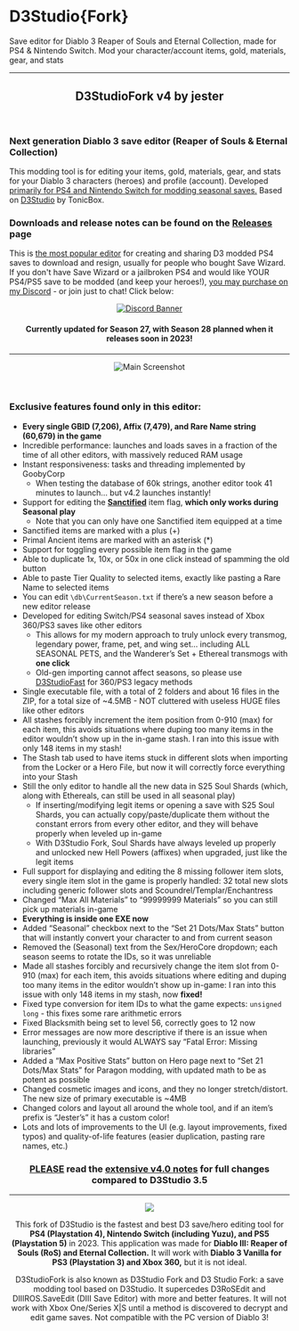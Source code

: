 <h1>D3Studio{Fork}</h1>
<p>Save editor for Diablo 3 Reaper of Souls and Eternal Collection, made for PS4 & Nintendo Switch. Mod your character/account items, gold, materials, gear, and stats</p>
<hr>
</div>
<h2 align="center">
  D3StudioFork v4 by jester
</h2>
<br>
<h3>
  Next generation Diablo 3 save editor (Reaper of Souls &amp; Eternal Collection)
</h3>
<p>
  This modding tool is for editing your items, gold, materials, gear, and stats for your Diablo 3 characters (heroes) and profile (account). Developed <ins>primarily for PS4 and Nintendo Switch for modding seasonal saves.</ins> Based on <a href="https://github.com/Tonic-Box/D3Studio-Source">D3Studio</a> by TonicBox.
</p>
<h3>
  Downloads and release notes can be found on the <a href="https://github.com/god-jester/D3StudioFork/releases">Releases</a> page
</h3>
<p>
  This is <ins>the most popular editor</ins> for creating and sharing D3 modded PS4 saves to download and resign, usually for people who bought Save Wizard. If you don't have Save Wizard or a jailbroken PS4 and would like YOUR PS4/PS5 save to be modded (and keep your heroes!), <ins>you may purchase on my Discord</ins> - or join just to chat! Click below:
</p>
<p align="center">
  <a href="https://jester.dev/discord">
    <img src="https://discordapp.com/api/guilds/879421301054386186/widget.png?style=banner3" alt="Discord Banner">
  </a>
</p>
<h4 align="center">
  Currently updated for Season 27, with Season 28 planned when it releases soon in 2023!
</h4>
<hr>
<p align="center">
  <img src="https://diablo.jester.dev/D3StudioFork/assets/images/D3SF-About.png" alt="Main Screenshot"> 
</p>
<br>
<h3 id="exclusive-features">Exclusive features found only in this editor:</h3>
<ul>
  <li><strong>Every single GBID (7,206), Affix (7,479), and Rare Name string (60,679) in the game</strong></li>
  <li>Incredible performance: launches and loads saves in a fraction of the time of all other editors, with massively reduced RAM usage</li>
  <li>Instant responsiveness: tasks and threading implemented by GoobyCorp
    <ul>
      <li>When testing the database of 60k strings, another editor took 41 minutes to launch… but v4.2 launches instantly!</li>
    </ul>
  </li>
  <li>Support for editing the <strong><ins>Sanctified</ins></strong> item flag, <strong>which only works during Seasonal play</strong>
    <ul>
      <li>Note that you can only have one Sanctified item equipped at a time</li>
    </ul>
  </li>
  <li>Sanctified items are marked with a plus (+)</li>
  <li>Primal Ancient items are marked with an asterisk (*)</li>
  <li>Support for toggling every possible item flag in the game</li>
  <li>Able to duplicate 1x, 10x, or 50x in one click instead of spamming the old button</li>
  <li>Able to paste Tier Quality to selected items, exactly like pasting a Rare Name to selected items</li>
  <li>You can edit <code class="language-plaintext highlighter-rouge">\db\CurrentSeason.txt</code> if there’s a new season before a new editor release</li>
  <li>Developed for editing Switch/PS4 seasonal saves instead of Xbox 360/PS3 saves like other editors
    <ul>
      <li>This allows for my modern approach to truly unlock every transmog, legendary power, frame, pet, and wing set… including ALL SEASONAL PETS, and the Wanderer’s Set + Ethereal transmogs with <strong>one click</strong></li>
      <li>Old-gen importing cannot affect seasons, so please use <a href="https://github.com/god-jester/D3StudioFast/releases/latest">D3StudioFast</a> for 360/PS3 legacy methods</li>
    </ul>
  </li>
  <li>Single executable file, with a total of 2 folders and about 16 files in the ZIP, for a total size of ~4.5MB - NOT cluttered with useless HUGE files like other editors</li>
  <li>All stashes forcibly increment the item position from 0-910 (max) for each item, this avoids situations where duping too many items in the editor wouldn’t show up in the in-game stash. I ran into this issue with only 148 items in my stash!</li>
  <li>The Stash tab used to have items stuck in different slots when importing from the Locker or a Hero File, but now it will correctly force everything into your Stash</li>
  <li>Still the only editor to handle all the new data in S25 Soul Shards (which, along with Ethereals, can still be used in all seasonal play)
    <ul>
      <li>If inserting/modifying legit items or opening a save with S25 Soul Shards, you can actually copy/paste/duplicate them without the constant errors from every other editor, and they will behave properly when leveled up in-game</li>
      <li>With D3Studio Fork, Soul Shards have always leveled up properly and unlocked new Hell Powers (affixes) when upgraded, just like the legit items</li>
    </ul>
  </li>
  <li>Full support for displaying and editing the 8 missing follower item slots, every single item slot in the game is properly handled: 32 total new slots including generic follower slots and Scoundrel/Templar/Enchantress</li>
  <li>Changed “Max All Materials” to “99999999 Materials” so you can still pick up materials in-game</li>
  <li><strong>Everything is inside one EXE now</strong></li>
  <li>Added “Seasonal” checkbox next to the “Set 21 Dots/Max Stats” button that will instantly convert your character to and from current season</li>
  <li>Removed the (Seasonal) text from the Sex/HeroCore dropdown; each season seems to rotate the IDs, so it was unreliable</li>
  <li>Made all stashes forcibly and recursively change the item slot from 0-910 (max) for each item, this avoids situations where editing and duping too many items in the editor wouldn’t show up in-game: I ran into this issue with only 148 items in my stash, now <strong>fixed!</strong></li>
  <li>Fixed type conversion for item IDs to what the game expects: <code class="language-plaintext highlighter-rouge">unsigned long</code> - this fixes some rare arithmetic errors</li>
  <li>Fixed Blacksmith being set to level 56, correctly goes to 12 now</li>
  <li>Error messages are now more descriptive if there is an issue when launching, previously it would ALWAYS say “Fatal Error: Missing libraries”</li>
  <li>Added a “Max Positive Stats” button on Hero page next to “Set 21 Dots/Max Stats” for Paragon modding, with updated math to be as potent as possible</li>
  <li>Changed cosmetic images and icons, and they no longer stretch/distort. The new size of primary executable is ~4MB</li>
  <li>Changed colors and layout all around the whole tool, and if an item’s prefix is “Jester’s” it has a custom color!</li>
  <li>Lots and lots of improvements to the UI (e.g. layout improvements, fixed typos) and quality-of-life features (easier duplication, pasting rare names, etc.)</li>
</ul>
<h3 align="center">
  <b><ins>PLEASE</ins> read the <a href="https://github.com/god-jester/D3StudioFork/releases/tag/v4.0.0">extensive v4.0 notes</a></b> for full changes compared to D3Studio 3.5
</h3>
<hr>
<p align="center">
  <img src="https://diablo.jester.dev/D3StudioFork/assets/images/D3SF-Item-Flags.png?v=4.3"> 
</p>
<p align="center">
  This fork of D3Studio is the fastest and best D3 save/hero editing tool for <b>PS4 (Playstation 4), Nintendo Switch (including Yuzu), and PS5 (Playstation 5)</b> in 2023. This application was made for <b>Diablo III: Reaper of Souls (RoS) and Eternal Collection.</b> It will work with <b>Diablo 3 Vanilla for PS3 (Playstation 3) and Xbox 360,</b> but it is not ideal. 
</p>
<p align="center"> 
  D3StudioFork is also known as D3Studio Fork and D3 Studio Fork: a save modding tool based on D3Studio. It supercedes D3RoSEdit and DIIIROS.SaveEdit (DIII Save Editor) with more and better features. It will not work with Xbox One/Series X|S until a method is discovered to decrypt and edit game saves. Not compatible with the PC version of Diablo 3!
</p>
